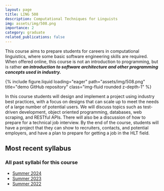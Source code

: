 ```yaml
---
layout: page
title: LING 508
description: Computational Techniques for Linguists
img: assets/img/508.png
importance: 2
category: graduate
related_publications: false
---
```


This course aims to prepare students for careers in computational linguistics, where some basic software engineering skills are required. When offered online, this course is not an introduction to programming, but is rather **_an introduction to software architecture and other programming concepts used in industry._**

<div class="row justify-content-sm-center">
    <div class="col-sm mt-3 mt-md-0">
        {% include figure.liquid loading="eager" path="assets/img/508.png" title="demo GitHub repository" class="img-fluid rounded z-depth-1" %}
    </div>
</div>

In this course students will design and implement a project using industry best practices,
with a focus on designs that can scale up to meet the needs of a large number of potential
users. We will discuss topics such as test-driven development, object oriented programming,
databases, web scraping, and RESTful APIs. There will also be a discussion of how to
prepare for a technical job interview. By the end of the course, students will have a project
that they can show to recruiters, contacts, and potential employers, and have a plan to
prepare for getting a job in the HLT field.

## Most recent syllabus

<div class="row justify-content-sm-center">
  <div class="col-sm mt-3 mt-md-0">
    <object data="../assets/pdf/LING508-2024Sum-Jackson.pdf" type='application/pdf' width="100%" height="800">
    </object>
  </div>
</div>

### All past syllabi for this course

- [Summer 2024](../assets/pdf/LING508-2024Sum-Jackson.pdf)
- [Summer 2023](../assets/pdf/LING508-2023Sum-Jackson.pdf)
- [Summer 2022](../assets/pdf/LING508-2022Sum-Jackson.pdf)
